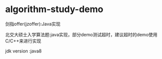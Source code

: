 # algorithm-study-demo
剑指offer(jzoffer):Java实现

北交大硕士入学算法题:java实现，部分demo测试超时，建议超时的demo使用C/C++来进行实现

jdk version :java8
